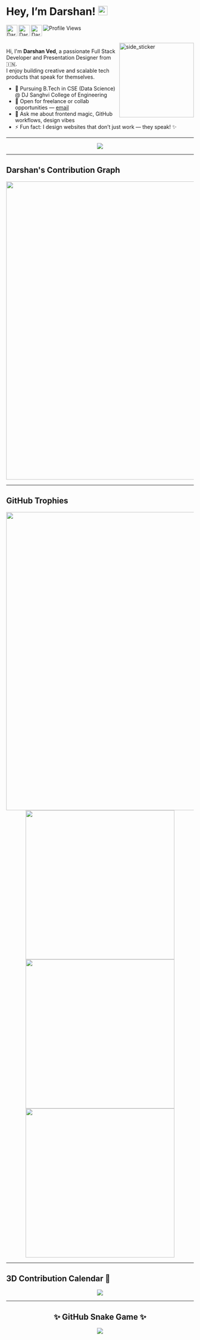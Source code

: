 <h1> Hey, I’m Darshan! <img src="https://media.giphy.com/media/hvRJCLFzcasrR4ia7z/giphy.gif" width="25px"> </h1>

<a href="https://discord.gg/YOUR_INVITE_CODE">
  <img align="left" alt="Darshan | Discord" width="30" src="https://www.svgrepo.com/show/353655/discord-icon.svg" />
</a>
<a href="https://www.linkedin.com/in/darshanved">
  <img align="left" alt="Darshan | LinkedIn" width="30" src="https://www.svgrepo.com/show/448234/linkedin.svg" />
</a>
<a href="https://www.instagram.com/_darshanved23_">
  <img align="left" alt="Darshan | Instagram" width="30" src="https://user-images.githubusercontent.com/83356501/129452050-d0157287-2350-4999-95b9-ea9e8a27639b.png" />
</a>

![Profile Views](https://komarev.com/ghpvc/?username=darved2305)

<br>

<img align="right" width=200px height=200px alt="side_sticker" src="https://media.giphy.com/media/TEnXkcsHrP4YedChhA/giphy.gif" />

Hi, I'm **Darshan Ved**, a passionate Full Stack Developer and Presentation Designer from 🇮🇳.  
I enjoy building creative and scalable tech products that speak for themselves.

<ul>
  <li> 🌱 Pursuing B.Tech in CSE (Data Science) @ DJ Sanghvi College of Engineering </li>
  <li> 💼 Open for freelance or collab opportunities — <a href="mailto:darshanmved@gmail.com">email</a> </li>
  <li> 💬 Ask me about frontend magic, GitHub workflows, design vibes </li>
  <li> ⚡ Fun fact: I design websites that don’t just work — they speak! ✨ </li>
</ul>

---

<p align="center">
  <a href="https://skillicons.dev">
    <img src="https://go-skill-icons.vercel.app/api/icons?i=html,css,js,tailwind,react,nextjs,nodejs,express,mongodb,flask,py,c,cpp,figma,git,github,vscode,vercel,netlify&perline=14" />
  </a>
</p>

---

<h2>Darshan's Contribution Graph</h2>

<p align="center">
  <img width="800" src="https://github-readme-activity-graph.vercel.app/graph?username=darved2305" />
</p>

---

<h2>GitHub Trophies</h2>

<p align="center">
  <img width="800" src="https://github-profile-trophy.vercel.app/?username=darved2305&column=7&margin-w=15&margin-h=15&no-bg=true&no-frame=true&theme=juicyfresh" />
  <br />
  <a href="https://github-readme-stats.vercel.app/api?username=darved2305&show_icons=true&theme=tokyonight">
    <img width="400" src="https://github-readme-stats.vercel.app/api?username=darved2305&show_icons=true&theme=tokyonight" />
  </a>
  <a href="https://github-readme-streak-stats.herokuapp.com/?user=darved2305&theme=tokyonight">
    <img width="400" src="https://github-readme-streak-stats.herokuapp.com/?user=darved2305&theme=tokyonight" />
  </a>
  <a href="https://github-readme-stats.vercel.app/api/top-langs/?username=darved2305&theme=dark&layout=compact">
    <img width="400" src="https://github-readme-stats.vercel.app/api/top-langs/?username=darved2305&theme=dark&layout=compact" />
  </a>
</p>

---

## 3D Contribution Calendar 📅
<p align='center'>
  <img src="./profile-3d-contrib/profile-night-green.svg" />
</p>

---

<h2 align="center">✨ GitHub Snake Game ✨</h2>

<p align="center">
  <img src="https://github.com/darved2305/darved2305/blob/output/github-contribution-grid-snake.svg" />
</p>
